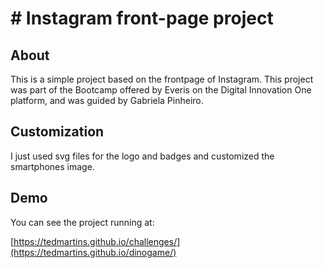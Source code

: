 # # Instagram front-page project

## About

This is a simple project based on the frontpage of Instagram. This project was part of the Bootcamp offered by Everis on the Digital Innovation One platform, and was guided by Gabriela Pinheiro.

## Customization

I just used svg files for the logo and badges and customized the smartphones image.

## Demo

You can see the project running at:

[https://tedmartins.github.io/challenges/](https://tedmartins.github.io/dinogame/)

